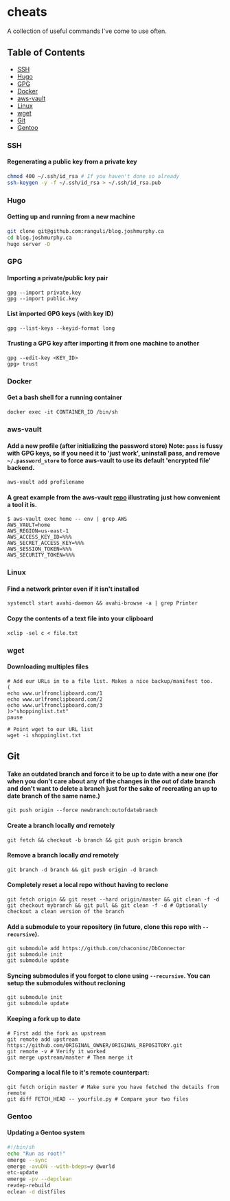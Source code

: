 # cheats
A collection of useful commands I've come to use often. 

## Table of Contents
- [SSH](#ssh)
- [Hugo](#hugo)
- [GPG](#gpg)
- [Docker](#docker)
- [aws-vault](#aws-vault)
- [Linux](#linux)
- [wget](#wget)
- [Git](#git)
- [Gentoo](#gentoo)

### SSH

#### Regenerating a public key from a private key
```bash
chmod 400 ~/.ssh/id_rsa # If you haven't done so already
ssh-keygen -y -f ~/.ssh/id_rsa > ~/.ssh/id_rsa.pub
```

### Hugo

#### Getting up and running from a new machine
```bash
git clone git@github.com:ranguli/blog.joshmurphy.ca
cd blog.joshmurphy.ca
hugo server -D
```

### GPG
#### Importing a private/public key pair
```
gpg --import private.key
gpg --import public.key
```

#### List imported GPG keys (with key ID)
```
gpg --list-keys --keyid-format long
```

#### Trusting a GPG key after importing it from one machine to another
```
gpg --edit-key <KEY_ID>
gpg> trust
```

### Docker

#### Get a bash shell for a running container
```
docker exec -it CONTAINER_ID /bin/sh
```

### aws-vault

#### Add a new profile (after initializing the password store) **Note:** `pass` is fussy with GPG keys, so if you need it to 'just work', uninstall pass, and remove `~/.password_store` to force aws-vault to use its default 'encrypted file' backend.

```
aws-vault add profilename
```

#### A great example from the aws-vault [repo](https://github.com/99designs/aws-vault) illustrating just how convenient a tool it is.
```
$ aws-vault exec home -- env | grep AWS
AWS_VAULT=home
AWS_REGION=us-east-1
AWS_ACCESS_KEY_ID=%%%
AWS_SECRET_ACCESS_KEY=%%%
AWS_SESSION_TOKEN=%%%
AWS_SECURITY_TOKEN=%%%
```

### Linux

#### Find a network printer even if it isn't installed
```
systemctl start avahi-daemon && avahi-browse -a | grep Printer
```

#### Copy the contents of a text file into your clipboard
```
xclip -sel c < file.txt
```

### wget

#### Downloading multiples files
``` 
# Add our URLs in to a file list. Makes a nice backup/manifest too.
(
echo www.urlfromclipboard.com/1
echo www.urlfromclipboard.com/2
echo www.urlfromclipboard.com/3
)>"shoppinglist.txt"
pause

# Point wget to our URL list
wget -i shoppinglist.txt
```

## Git

#### Take an outdated branch and force it to be up to date with a new one (for when you don't care about any of the changes in the out of date branch and don't want to delete a branch just for the sake of recreating an up to date branch of the same name.)

```
git push origin --force newbranch:outofdatebranch
```

#### Create a branch locally _and_ remotely 
```
git fetch && checkout -b branch && git push origin branch
```

#### Remove a branch locally _and_ remotely 
```
git branch -d branch && git push origin -d branch
```

#### Completely reset a local repo without having to reclone 
```
git fetch origin && git reset --hard origin/master && git clean -f -d
git checkout mybranch && git pull && git clean -f -d # Optionally checkout a clean version of the branch
```

#### Add a submodule to your repository (in future, clone this repo with `--recursive`).
``` 
git submodule add https://github.com/chaconinc/DbConnector
git submodule init
git submodule update
```

#### Syncing submodules if you forgot to clone using `--recursive`. You can setup the submodules without recloning 
``` 
git submodule init
git submodule update
```

#### Keeping a fork up to date
```
# First add the fork as upstream
git remote add upstream https://github.com/ORIGINAL_OWNER/ORIGINAL_REPOSITORY.git
git remote -v # Verify it worked
git merge upstream/master # Then merge it
```

#### Comparing a local file to it's remote counterpart:
```
git fetch origin master # Make sure you have fetched the details from remote
git diff FETCH_HEAD -- yourfile.py # Compare your two files
```

### Gentoo

#### Updating a Gentoo system

```bash
#!/bin/sh
echo "Run as root!"
emerge --sync
emerge -avuDN --with-bdeps=y @world
etc-update
emerge -pv --depclean
revdep-rebuild
eclean -d distfiles
```
